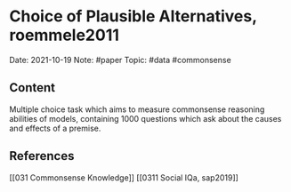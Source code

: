 # Choice of Plausible Alternatives, roemmele2011
Date: 2021-10-19
Note: #paper
Topic: #data #commonsense

## Content

Multiple choice task which aims to measure commonsense reasoning abilities of models, containing 1000 questions which ask about the causes and effects of a premise.

## References
[[031 Commonsense Knowledge]]
[[0311 Social IQa, sap2019]]
